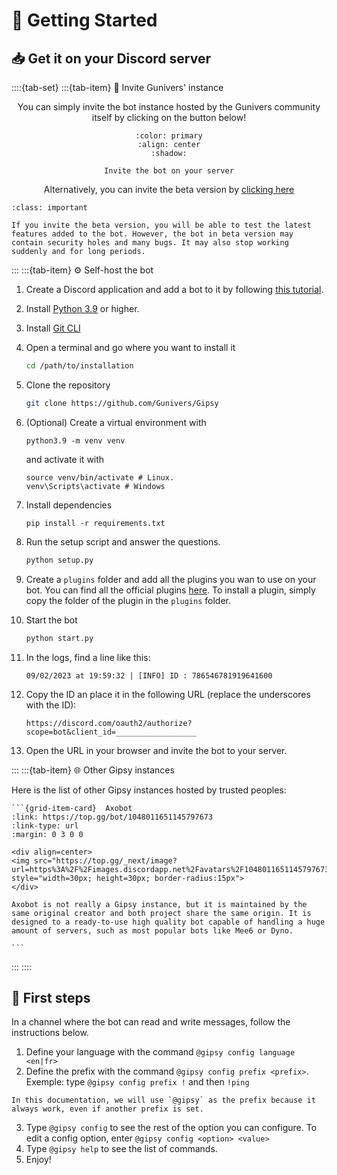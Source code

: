 # 👋 Getting Started

## 📥 Get it on your Discord server

::::{tab-set}
:::{tab-item} 💌 Invite Gunivers' instance

<div align=center>

You can simply invite the bot instance hosted by the Gunivers community itself by clicking on the button below!

```{button-link} http://utip.io/s/1yhs7W
:color: primary
:align: center
:shadow:

Invite the bot on your server
```

Alternatively, you can invite the beta version by [clicking here](https://discordapp.com/oauth2/authorize?client_id=813836349147840513&scope=bot)

</div>

```{admonition} If you use the beta version
:class: important

If you invite the beta version, you will be able to test the latest features added to the bot. However, the bot in beta version may contain security holes and many bugs. It may also stop working suddenly and for long periods.
```

:::
:::{tab-item} ⚙️ Self-host the bot

1. Create a Discord application and add a bot to it by following [this tutorial](https://discord.com/developers/docs/getting-started).

2. Install [Python 3.9](https://www.python.org/downloads/release/python-390/) or higher.

3. Install [Git CLI](https://git-scm.com/book/en/v2/Getting-Started-The-Command-Line)

4. Open a terminal and go where you want to install it

      ```bash
      cd /path/to/installation
      ```

5. Clone the repository

      ```bash
      git clone https://github.com/Gunivers/Gipsy
      ```

6. (Optional) Create a virtual environment with 

      ```
      python3.9 -m venv venv
      ```
      and activate it with
      ```
      source venv/bin/activate # Linux.
      venv\Scripts\activate # Windows
      ```

7. Install dependencies
   
      ```
      pip install -r requirements.txt
      ```

8.  Run the setup script and answer the questions.

      ```bash
      python setup.py
      ```

9. Create a `plugins` folder and add all the plugins you wan to use on your bot. You can find all the official plugins [here](https://github.com/Gunivers/Gipsy-plugins). To install a plugin, simply copy the folder of the plugin in the `plugins` folder.

10. Start the bot
      ```bash
      python start.py
      ```

11. In the logs, find a line like this:

      ```
      09/02/2023 at 19:59:32 | [INFO] ID : 786546781919641600
      ```

12. Copy the ID an place it in the following URL (replace the underscores with the ID):

      ```
      https://discord.com/oauth2/authorize?scope=bot&client_id=__________________
      ```
   
13. Open the URL in your browser and invite the bot to your server.

:::
:::{tab-item} 🌐 Other Gipsy instances

Here is the list of other Gipsy instances hosted by trusted peoples:

```` {grid} 2
```{grid-item-card}  Axobot
:link: https://top.gg/bot/1048011651145797673
:link-type: url
:margin: 0 3 0 0

<div align=center>
<img src="https://top.gg/_next/image?url=https%3A%2F%2Fimages.discordapp.net%2Favatars%2F1048011651145797673%2Fc49887b3f50a86b13432f2be002f06bd.png%3Fsize%3D128&w=128&q=75" style="width=30px; height=30px; border-radius:15px">
</div>

Axobot is not really a Gipsy instance, but it is maintained by the same original creator and both project share the same origin. It is designed to a ready-to-use high quality bot capable of handling a huge amount of servers, such as most popular bots like Mee6 or Dyno.

```
````

:::
::::

## 👶 First steps

In a channel where the bot can read and write messages, follow the instructions below.

1. Define your language with the command `@gipsy config language <en|fr>`
2. Define the prefix with the command `@gipsy config prefix <prefix>`. 
   Exemple: type `@gipsy config prefix !` and then `!ping`

```{note}
In this documentation, we will use `@gipsy` as the prefix because it always work, even if another prefix is set.
```
3. Type `@gipsy config` to see the rest of the option you can configure. To edit a config option, enter `@gipsy config <option> <value>`
4. Type `@gipsy help` to see the list of commands.
5. Enjoy!